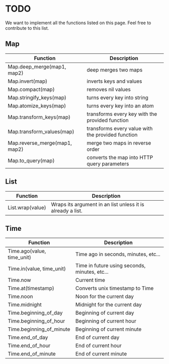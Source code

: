 # TODO

We want to implement all the functions listed on this page. Feel free to
contribute to this list.

## Map

Function                        | Description
------------------------------- | ------------------------------------------
Map.deep_merge(map1, map2)      | deep merges two maps
Map.invert(map)                 | inverts keys and values
Map.compact(map)                | removes nil values
Map.stringify_keys(map)         | turns every key into string
Map.atomize_keys(map)           | turns every key into an atom
Map.transform_keys(map)         | transforms every key with the provided function
Map.transform_values(map)       | transforms every value with the provided function
Map.reverse_merge(map1, map2)   | merge two maps in reverse order
Map.to_query(map)               | converts the map into HTTP query parameters

## List

Function                        | Description
------------------------------- | ------------------------------------------
List.wrap(value)                | Wraps its argument in an list unless it is already a list.

## Time

Function                        | Description
------------------------------- | ------------------------------------------
Time.ago(value, time_unit)      | Time ago in seconds, minutes, etc...
Time.in(value, time_unit)       | Time in future using seconds, minutes, etc...
Time.now                        | Current time
Time.at(timestamp)              | Converts unix timestamp to Time
Time.noon                       | Noon for the current day
Time.midnight                   | Midnight for the current day
Time.beginning_of_day           | Beginning of current day
Time.beginning_of_hour          | Beginning of current hour
Time.beginning_of_minute        | Beginning of current minute
Time.end_of_day                 | End of current day
Time.end_of_hour                | End of current hour
Time.end_of_minute              | End of current minute
